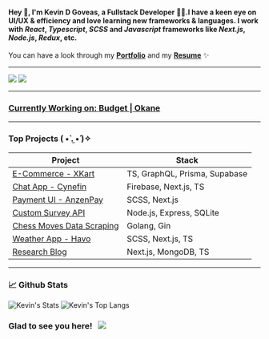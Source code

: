 #### Hey 👋, I'm **Kevin D Goveas**, a Fullstack Developer 🧑‍💻.I have a keen eye on UI/UX & efficiency and love learning new frameworks & languages. I work with *React*, *Typescript*, *SCSS* and *Javascript* frameworks like *Next.js*, *Node.js*, *Redux*, etc.
You can have a look through my **[Portfolio](https://kanae-portfolio.vercel.app/)** and my **[Resume](https://docs.google.com/document/d/1yGjLojQlnz61RbOXD_LFLyJrtLSgd_Qw/edit?usp=sharing&ouid=102128825696828127314&rtpof=true&sd=true)** ✨

---

<p>
  <a href="mailto:kevdanngovead@gmail.com"><img src="https://img.shields.io/badge/e‑mail-D14836.svg?style=for-the-badge&logo=GMail&logoColor=white"/></a>
  <a href="https://www.linkedin.com/in/kevkanae"><img src="https://img.shields.io/badge/linkedin-0077B5.svg?style=for-the-badge&logo=linkedin&logoColor=white" /</a>
</p>

---
  
### Currently Working on: [Budget | Okane](https://github.com/kevkanae/budget#readme)
  
---

### Top Projects ( •̀ .̫ •́ )✧

| Project | Stack |
| ---------------------------------------------------------------------------- | ---------------------------------- |
| [E-Commerce - XKart](https://github.com/kevkanae/ecom-ts-grapghql)           | TS, GraphQL, Prisma, Supabase      |
| [Chat App - Cynefin](https://github.com/kevkanae/Chat-App)                   | Firebase, Next.js, TS              |
| [Payment UI - AnzenPay](https://github.com/kevkanae/anzen-pay)               | SCSS, Next.js                      |
| [Custom Survey API](https://github.com/kevkanae/survey-api)                  | Node.js, Express, SQLite           |
| [Chess Moves Data Scraping](https://github.com/kevkanae/DataScraping_Golang) | Golang, Gin                        |
| [Weather App - Havo](https://github.com/kevkanae/havo-weather-app)           | SCSS, Next.js, TS                  |
| [Research Blog](https://github.com/kevkanae/BloggerWeb)                      | Next.js, MongoDB, TS               |

---
### 📈 Github Stats 

![Kevin's Stats](https://github-readme-stats.vercel.app/api?username=kevkanae&count_private=true&hide_border=true&show_icons=true&hide_title=true&theme=radical)
![Kevin's Top Langs](https://github-readme-stats.vercel.app/api/top-langs/?username=kevkanae&layout=compact&hide=php&hide_border=true&theme=radical)
### Glad to see you here! &nbsp; ![](https://visitor-badge.glitch.me/badge?page_id=kevkanae.kevkanae&style=flat-square&color=0088cc)
